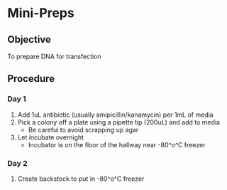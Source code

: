 # Mini-Preps
## Objective
To prepare DNA for transfection

## Procedure
### Day 1
1. Add 1uL antibiotic (usually amipicillin/kanamycin) per 1mL of media
2. Pick a colony off a plate using a pipette tip (200uL) and add to media
    - Be careful to avoid scrapping up agar
3. Let incubate overnight
    - Incubator is on the floor of the hallway near -80^o^C freezer

### Day 2
1. Create backstock to put in -80^o^C freezer